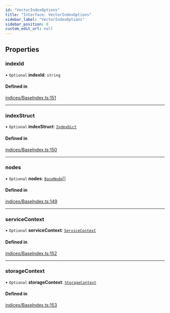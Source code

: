 ```yaml
---
id: "VectorIndexOptions"
title: "Interface: VectorIndexOptions"
sidebar_label: "VectorIndexOptions"
sidebar_position: 0
custom_edit_url: null
---
```


## Properties

### indexId

• `Optional` **indexId**: `string`

#### Defined in

[indices/BaseIndex.ts:151](https://github.com/run-llama/LlamaIndexTS/blob/35f3030/packages/core/src/indices/BaseIndex.ts#L151)

___

### indexStruct

• `Optional` **indexStruct**: [`IndexDict`](../classes/IndexDict.md)

#### Defined in

[indices/BaseIndex.ts:150](https://github.com/run-llama/LlamaIndexTS/blob/35f3030/packages/core/src/indices/BaseIndex.ts#L150)

___

### nodes

• `Optional` **nodes**: [`BaseNode`](../classes/BaseNode.md)[]

#### Defined in

[indices/BaseIndex.ts:149](https://github.com/run-llama/LlamaIndexTS/blob/35f3030/packages/core/src/indices/BaseIndex.ts#L149)

___

### serviceContext

• `Optional` **serviceContext**: [`ServiceContext`](ServiceContext.md)

#### Defined in

[indices/BaseIndex.ts:152](https://github.com/run-llama/LlamaIndexTS/blob/35f3030/packages/core/src/indices/BaseIndex.ts#L152)

___

### storageContext

• `Optional` **storageContext**: [`StorageContext`](StorageContext.md)

#### Defined in

[indices/BaseIndex.ts:153](https://github.com/run-llama/LlamaIndexTS/blob/35f3030/packages/core/src/indices/BaseIndex.ts#L153)

